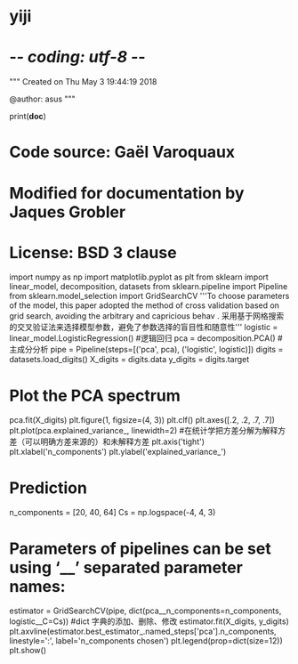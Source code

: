 # yiji
# -*- coding: utf-8 -*-
"""
Created on Thu May  3 19:44:19 2018

@author: asus
"""

print(__doc__)
# Code source: Gaël Varoquaux
# Modified for documentation by Jaques Grobler
# License: BSD 3 clause
import numpy as np
import matplotlib.pyplot as plt
from sklearn import linear_model, decomposition, datasets
from sklearn.pipeline import Pipeline
from sklearn.model_selection import GridSearchCV
'''To choose parameters of the model, this paper adopted the method of cross validation based on grid search, 
avoiding the arbitrary and capricious behav .
采用基于网格搜索的交叉验证法来选择模型参数，避免了参数选择的盲目性和随意性'''
logistic = linear_model.LogisticRegression() #逻辑回归
pca = decomposition.PCA() #主成分分析
pipe = Pipeline(steps=[('pca', pca), ('logistic', logistic)])
digits = datasets.load_digits()
X_digits = digits.data
y_digits = digits.target
# Plot the PCA spectrum
pca.fit(X_digits)
plt.figure(1, figsize=(4, 3))
plt.clf()
plt.axes([.2, .2, .7, .7])
plt.plot(pca.explained_variance_, linewidth=2) #在统计学把方差分解为解释方差（可以明确方差来源的）和未解释方差
plt.axis('tight')
plt.xlabel('n_components')
plt.ylabel('explained_variance_')
# Prediction
n_components = [20, 40, 64]
Cs = np.logspace(-4, 4, 3)
# Parameters of pipelines can be set using ‘__’ separated parameter names:
estimator = GridSearchCV(pipe,
                         dict(pca__n_components=n_components,
                              logistic__C=Cs)) #dict 字典的添加、删除、修改
estimator.fit(X_digits, y_digits)
plt.axvline(estimator.best_estimator_.named_steps['pca'].n_components,
            linestyle=':', label='n_components chosen')
plt.legend(prop=dict(size=12))
plt.show()
